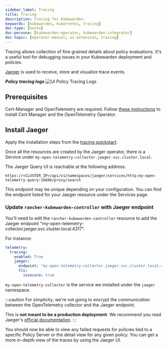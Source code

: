 ```yaml
---
sidebar_label: Tracing
title: Tracing
description: Tracing for Kubewarden.
keywords: [kubewarden, kubernetes, tracing]
doc-type: [hosto]
doc-persona: [kubewarden-operator, kubewarden-integrator]
doc-topic: [operator-manual, ui-extension, tracing]
---
```


Tracing allows collection of fine grained details about policy evaluations.
It's a useful tool for debugging issues in your Kubewarden deployment and policies.

[Jaeger](https://www.jaegertracing.io/) is used to receive, store and visualize trace events.

**_Policy tracing logs_**
![UI Policy Tracing Logs](/img/ui_policy_tracing.png)

## Prerequisites

Cert-Manager and OpenTelemetry are required.
Follow [these instructions](../telemetry/10-opentelemetry-qs.md#install-opentelemetry) to install Cert Manager and the OpenTelemetry Operator.

## Install Jaeger

Apply the installation steps from the [tracing quickstart](../telemetry/20-tracing-qs.md#install-jaeger).

Once all the resources are created by the Jaeger operator, there is a
Service under `my-open-telemetry-collector.jaeger.svc.cluster.local`.

The Jaeger Query UI is reachable at the following address:

```console
https://<CLUSTER_IP>/api/v1/namespaces/jaeger/services/http:my-open-telemetry-query:16686/proxy/search
```

This endpoint may be unique depending on your configuration.
You can find the endpoint listed for your Jaeger resource under the Services page.

### Update `rancher-kubewarden-controller` with Jaeger endpoint

You'll need to edit the `rancher-kubewarden-controller` resource to add the Jaeger endpoint "my-open-telemetry-collector.jaeger.svc.cluster.local:4317".

For instance:

```yaml
telemetry:
  tracing:
    enabled: True
    jaeger:
      endpoint: "my-open-telemetry-collector.jaeger.svc.cluster.local:4317"
      tls:
        insecure: true
```

`my-open-telemetry-collector` is the service we installed under the `jaeger` namespace.

:::caution
For simplicity, we're not going to encrypt the communication between the
OpenTelemetry collector and the Jaeger endpoint.

This is **not meant to be a production deployment**.
We recommend
you read Jaeger's [official documentation](https://www.jaegertracing.io/docs/latest/operator/).
:::

You should now be able to view any failed requests for policies tied to a specific Policy Server or the detail view for any given policy.
You can get a more in-depth view of the traces by using the Jaeger UI.
